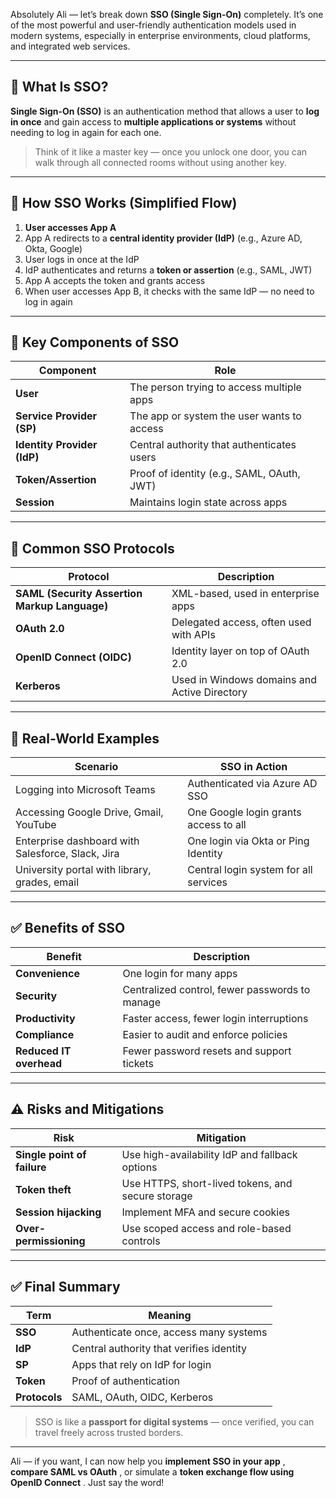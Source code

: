 Absolutely Ali — let’s break down **SSO (Single Sign-On)** completely. It’s one of the most powerful and user-friendly authentication models used in modern systems, especially in enterprise environments, cloud platforms, and integrated web services.

---

## 🧠 What Is SSO?

**Single Sign-On (SSO)** is an authentication method that allows a user to **log in once** and gain access to **multiple applications or systems** without needing to log in again for each one.

> Think of it like a master key — once you unlock one door, you can walk through all connected rooms without using another key.

---

## 🔁 How SSO Works (Simplified Flow)

1. **User accesses App A**
2. App A redirects to a **central identity provider (IdP)** (e.g., Azure AD, Okta, Google)
3. User logs in once at the IdP
4. IdP authenticates and returns a **token or assertion** (e.g., SAML, JWT)
5. App A accepts the token and grants access
6. When user accesses App B, it checks with the same IdP — no need to log in again

---

## 🔐 Key Components of SSO

| Component                         | Role                                       |
| --------------------------------- | ------------------------------------------ |
| **User**                    | The person trying to access multiple apps  |
| **Service Provider (SP)**   | The app or system the user wants to access |
| **Identity Provider (IdP)** | Central authority that authenticates users |
| **Token/Assertion**         | Proof of identity (e.g., SAML, OAuth, JWT) |
| **Session**                 | Maintains login state across apps          |

---

## 🧰 Common SSO Protocols

| Protocol                                            | Description                                  |
| --------------------------------------------------- | -------------------------------------------- |
| **SAML (Security Assertion Markup Language)** | XML-based, used in enterprise apps           |
| **OAuth 2.0**                                 | Delegated access, often used with APIs       |
| **OpenID Connect (OIDC)**                     | Identity layer on top of OAuth 2.0           |
| **Kerberos**                                  | Used in Windows domains and Active Directory |

---

## 🧪 Real-World Examples

| Scenario                                          | SSO in Action                         |
| ------------------------------------------------- | ------------------------------------- |
| Logging into Microsoft Teams                      | Authenticated via Azure AD SSO        |
| Accessing Google Drive, Gmail, YouTube            | One Google login grants access to all |
| Enterprise dashboard with Salesforce, Slack, Jira | One login via Okta or Ping Identity   |
| University portal with library, grades, email     | Central login system for all services |

---

## ✅ Benefits of SSO

| Benefit                       | Description                                    |
| ----------------------------- | ---------------------------------------------- |
| **Convenience**         | One login for many apps                        |
| **Security**            | Centralized control, fewer passwords to manage |
| **Productivity**        | Faster access, fewer login interruptions       |
| **Compliance**          | Easier to audit and enforce policies           |
| **Reduced IT overhead** | Fewer password resets and support tickets      |

---

## ⚠️ Risks and Mitigations

| Risk                              | Mitigation                                        |
| --------------------------------- | ------------------------------------------------- |
| **Single point of failure** | Use high-availability IdP and fallback options    |
| **Token theft**             | Use HTTPS, short-lived tokens, and secure storage |
| **Session hijacking**       | Implement MFA and secure cookies                  |
| **Over-permissioning**      | Use scoped access and role-based controls         |

---

## ✅ Final Summary

| Term                | Meaning                                  |
| ------------------- | ---------------------------------------- |
| **SSO**       | Authenticate once, access many systems   |
| **IdP**       | Central authority that verifies identity |
| **SP**        | Apps that rely on IdP for login          |
| **Token**     | Proof of authentication                  |
| **Protocols** | SAML, OAuth, OIDC, Kerberos              |

> SSO is like a **passport for digital systems** — once verified, you can travel freely across trusted borders.

---

Ali — if you want, I can now help you  **implement SSO in your app** ,  **compare SAML vs OAuth** , or simulate a  **token exchange flow using OpenID Connect** . Just say the word!
